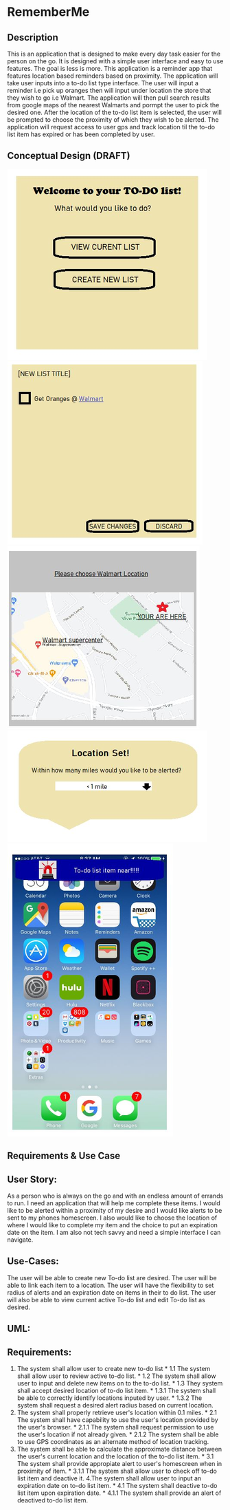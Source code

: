 # RememberMe

## Description
This is an application that is designed to make every day task easier for the person on the go. It is designed with a simple user interface and easy to use features. The goal is less is more. This application is a reminder app that features location based reminders based on proximity. The application will take user inputs into a to-do list type interface. The user will input a reminder i.e pick up oranges then will input under location the store that they wish to go i.e Walmart. The application will then pull search results from google maps of the nearest Walmarts and pormpt the user to pick the desired one. After the location of the to-do list item is selected, the user will be prompted to choose the proximity of which they wish to be alerted. The application will request access to user gps and track location til the to-do list item has expired or has been completed by user.

## Conceptual Design (DRAFT)
![Alt Text](https://github.com/Syndikin/RememberMe/blob/main/WireFrame1.JPG)
![Alt Text](https://github.com/Syndikin/RememberMe/blob/main/WireFrame2.JPG)
![Alt Text](https://github.com/Syndikin/RememberMe/blob/main/WireFrame3.JPG)
![Alt Text](https://github.com/Syndikin/RememberMe/blob/main/WireFrame4.JPG)
![Alt Text](https://github.com/Syndikin/RememberMe/blob/main/WireFrame5.JPG)

## Requirements & Use Case

## User Story:
As a person who is always on the go and with an endless amount of errands to run. 
I need an application that will help me complete these items.  I would like to be alerted within a proximity of my desire and I would like alerts to be sent to my phones homescreen. I also would like to choose the location of  where I would like to complete my item and the choice to put an expiration date on the item.
I am also not tech savvy and need a simple interface I can navigate.

## Use-Cases:
The user will be able to create new To-do list are desired. The user will be able to link each item to a location. 
The user will have the flexibility to set radius of alerts and an expiration date on items in their to do list. 
The user will also be able to view current active To-do list and edit To-do list as desired.

## UML: 

## Requirements:

 1. The system shall allow user to create new to-do list
           * 1.1 The system shall allow user to review active to-do list.
           * 1.2 The system shall allow user to input and delete new items on to the to-do list.
           * 1.3 They system shall accept desired location of to-do list item.
                  * 1.3.1 The system shall be able to correctly identify locations inputed by user. 
                  * 1.3.2 The system shall request a desired alert radius based on current location.
 2. The system shall properly retrieve user's location within 0.1 miles.
            * 2.1 The system shall have capability to use the user's location provided by the user's browser.
                    * 2.1.1 The system shall request permission to use the user's location if not already given.
                    * 2.1.2 The system shall be able to use GPS coordinates as an alternate method of location tracking. 
 3. The system shall be able to calculate the approximate distance between the user's current location and the location of the to-do list item.
           * 3.1 The system shall provide appropiate alert to user's homescreen when in proximity of item.
                   * 3.1.1  The system shall allow user to check off to-do list item and deactive it.
 4.The system shall allow user to input an expiration date on to-do list item.
           * 4.1 The system shall deactive to-do list item upon expiration date.
                   * 4.1.1 The system shall provide an alert of deactived to-do list item.
 
